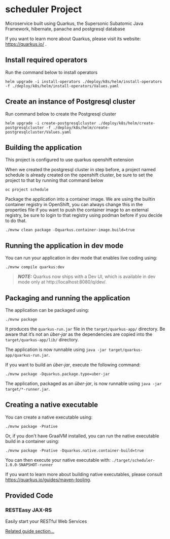 # scheduler Project

Microservice built using Quarkus, the Supersonic Subatomic Java Framework, hibernate, panache and postgresql database

If you want to learn more about Quarkus, please visit its website: https://quarkus.io/ .

## Install required operators
Run the command below to install operators 

```
helm upgrade -i install-operators ./deploy/k8s/helm/install-operators -f ./deploy/k8s/helm/install-operators/Values.yaml
```

## Create an instance of Postgresql cluster
Run command below to create the Postgresql cluster

```
helm upgrade -i create-postgresqlcluster ./deploy/k8s/helm/create-postgresqlcluster -f ./deploy/k8s/helm/create-postgresqlcluster/Values.yaml
```

## Building the application
This project is configured to use quarkus openshift extension

When we created the postgresql cluster in step before, a project named schedule is already created on the openshift cluster, be sure to set the project to that by running that command below

```
oc project schedule
```

Package the application into a container image. We are using the builtin container registry in OpenShift, you can always change this in the properties file if you want to push the container image to an external registry, be sure to login to that registry using podman before if you decide to do that.

```
./mvnw clean package -Dquarkus.container-image.build=true
```

## Running the application in dev mode

You can run your application in dev mode that enables live coding using:
```shell script
./mvnw compile quarkus:dev
```

> **_NOTE:_**  Quarkus now ships with a Dev UI, which is available in dev mode only at http://localhost:8080/q/dev/.

## Packaging and running the application

The application can be packaged using:
```shell script
./mvnw package
```
It produces the `quarkus-run.jar` file in the `target/quarkus-app/` directory.
Be aware that it’s not an _über-jar_ as the dependencies are copied into the `target/quarkus-app/lib/` directory.

The application is now runnable using `java -jar target/quarkus-app/quarkus-run.jar`.

If you want to build an _über-jar_, execute the following command:
```shell script
./mvnw package -Dquarkus.package.type=uber-jar
```

The application, packaged as an _über-jar_, is now runnable using `java -jar target/*-runner.jar`.

## Creating a native executable

You can create a native executable using: 
```shell script
./mvnw package -Pnative
```

Or, if you don't have GraalVM installed, you can run the native executable build in a container using: 
```shell script
./mvnw package -Pnative -Dquarkus.native.container-build=true
```

You can then execute your native executable with: `./target/scheduler-1.0.0-SNAPSHOT-runner`

If you want to learn more about building native executables, please consult https://quarkus.io/guides/maven-tooling.

## Provided Code

### RESTEasy JAX-RS

Easily start your RESTful Web Services

[Related guide section...](https://quarkus.io/guides/getting-started#the-jax-rs-resources)
